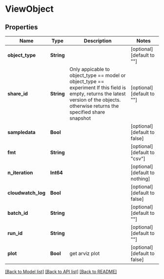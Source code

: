 # ViewObject


## Properties
Name | Type | Description | Notes
------------ | ------------- | ------------- | -------------
**object_type** | **String** |  | [optional] [default to ""]
**share_id** | **String** |                  Only appicable to object_type &#x3D;&#x3D; model or object_type &#x3D;&#x3D; experiment                 If this field is empty, returns the latest version of the objects.                 otherwise returns the specified share snapshot | [optional] [default to ""]
**sampledata** | **Bool** |  | [optional] [default to false]
**fmt** | **String** |  | [optional] [default to "csv"]
**n_iteration** | **Int64** |  | [optional] [default to nothing]
**cloudwatch_log** | **Bool** |  | [optional] [default to false]
**batch_id** | **String** |  | [optional] [default to ""]
**run_id** | **String** |  | [optional] [default to ""]
**plot** | **Bool** | get arviz plot | [optional] [default to false]


[[Back to Model list]](../README.md#models) [[Back to API list]](../README.md#api-endpoints) [[Back to README]](../README.md)


